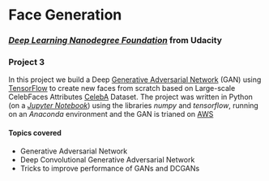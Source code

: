 #  Face Generation

### [_**Deep Learning Nanodegree Foundation**_](https://www.udacity.com/course/deep-learning-nanodegree-foundation--nd101) from Udacity

### **Project 3**

In this project we build a Deep [Generative Adversarial Network](https://en.wikipedia.org/wiki/Generative_adversarial_network) (GAN) using [TensorFlow](https://www.tensorflow.org/) to create new faces from scratch based on Large-scale CelebFaces Attributes [CelebA](http://mmlab.ie.cuhk.edu.hk/projects/CelebA.html) Dataset. The project was written in Python (on a [_Jupyter Notebook_](https://github.com/HaraldoFilho/DLND-tv-script-generation/blob/master/dlnd_tv_script_generation.ipynb)) using the libraries _numpy_ and _tensorflow_, running on an _Anaconda_ environment and the GAN is trianed on [AWS](https://aws.amazon.com/)

#### Topics covered

- Generative Adversarial Network
- Deep Convolutional Generative Adversarial Network
- Tricks to improve performance of GANs and DCGANs